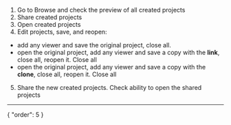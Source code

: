 1. Go to Browse and check the preview of all created projects
2. Share created projects
3. Open created projects
4. Edit projects, save, and reopen:
  * add any viewer and save the original project, close all.
  * open the original project, add any viewer and save a copy with the **link**, close all, reopen it. Close all
  * open the original project, add any viewer and save a copy with the **clone**, close all, reopen it. Close all
5. Share the new created projects. Check ability to open the shared projects

---
{
  "order": 5
}